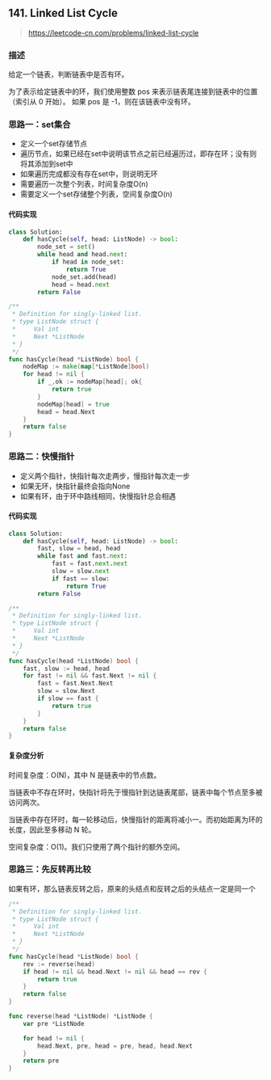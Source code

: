 ## 141. Linked List Cycle
>https://leetcode-cn.com/problems/linked-list-cycle

### 描述
给定一个链表，判断链表中是否有环。

为了表示给定链表中的环，我们使用整数 pos 来表示链表尾连接到链表中的位置（索引从 0 开始）。 如果 pos 是 -1，则在该链表中没有环。


### 思路一：set集合
- 定义一个set存储节点
- 遍历节点，如果已经在set中说明该节点之前已经遍历过，即存在环；没有则将其添加到set中
- 如果遍历完成都没有存在set中，则说明无环
- 需要遍历一次整个列表，时间复杂度O(n)
- 需要定义一个set存储整个列表，空间复杂度O(n)

#### 代码实现
```python
class Solution:
    def hasCycle(self, head: ListNode) -> bool:
        node_set = set()
        while head and head.next:
            if head in node_set:
                return True
            node_set.add(head)
            head = head.next
        return False
```
```go
/**
 * Definition for singly-linked list.
 * type ListNode struct {
 *     Val int
 *     Next *ListNode
 * }
 */
func hasCycle(head *ListNode) bool {
    nodeMap := make(map[*ListNode]bool)
    for head != nil {
        if _,ok := nodeMap[head]; ok{
            return true
        }
        nodeMap[head] = true
        head = head.Next
    }
    return false
}
```

### 思路二：快慢指针
- 定义两个指针，快指针每次走两步，慢指针每次走一步
- 如果无环，快指针最终会指向None
- 如果有环，由于环中路线相同，快慢指针总会相遇

#### 代码实现
```python
class Solution:
    def hasCycle(self, head: ListNode) -> bool:
        fast, slow = head, head
        while fast and fast.next:
            fast = fast.next.next
            slow = slow.next
            if fast == slow:
                return True
        return False
```
```go
/**
 * Definition for singly-linked list.
 * type ListNode struct {
 *     Val int
 *     Next *ListNode
 * }
 */
func hasCycle(head *ListNode) bool {
    fast, slow := head, head
    for fast != nil && fast.Next != nil {
        fast = fast.Next.Next
        slow = slow.Next
        if slow == fast {
            return true
        }
    }
    return false
}
```
#### 复杂度分析

时间复杂度：O(N)，其中 N 是链表中的节点数。

当链表中不存在环时，快指针将先于慢指针到达链表尾部，链表中每个节点至多被访问两次。

当链表中存在环时，每一轮移动后，快慢指针的距离将减小一。而初始距离为环的长度，因此至多移动 N 轮。

空间复杂度：O(1)。我们只使用了两个指针的额外空间。


### 思路三：先反转再比较
如果有环，那么链表反转之后，原来的头结点和反转之后的头结点一定是同一个
```go
/**
 * Definition for singly-linked list.
 * type ListNode struct {
 *     Val int
 *     Next *ListNode
 * }
 */
func hasCycle(head *ListNode) bool {
    rev := reverse(head)
    if head != nil && head.Next != nil && head == rev {
        return true
    }
    return false
}

func reverse(head *ListNode) *ListNode {
    var pre *ListNode

    for head != nil {
        head.Next, pre, head = pre, head, head.Next
    }
    return pre
}
```